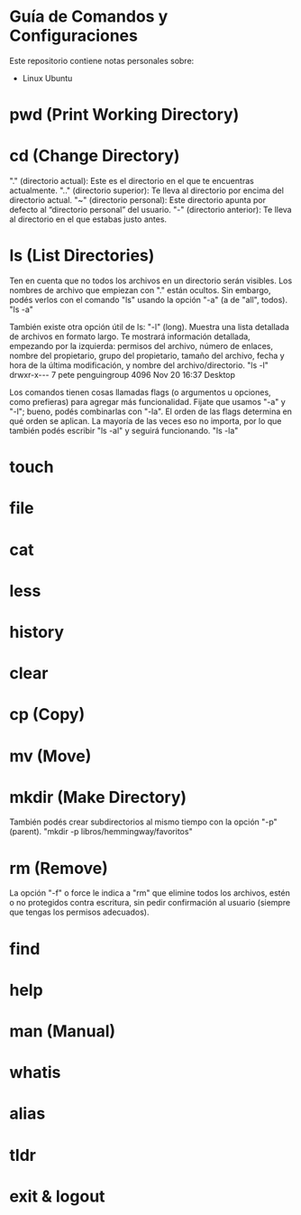 # Guía de Comandos y Configuraciones

Este repositorio contiene notas personales sobre:
- Linux Ubuntu

# pwd (Print Working Directory)

# cd (Change Directory)
"." (directorio actual): Este es el directorio en el que te encuentras actualmente.
".." (directorio superior): Te lleva al directorio por encima del directorio actual.
"~" (directorio personal): Este directorio apunta por defecto al “directorio personal” del usuario.
"-" (directorio anterior): Te lleva al directorio en el que estabas justo antes.

# ls (List Directories)
Ten en cuenta que no todos los archivos en un directorio serán visibles. Los nombres de archivo que empiezan con "." están ocultos. Sin embargo, podés verlos con el comando "ls" usando la opción "-a" (a de "all", todos). "ls -a"

También existe otra opción útil de ls: "-l" (long). Muestra una lista detallada de archivos en formato largo. Te mostrará información detallada, empezando por la izquierda: permisos del archivo, número de enlaces, nombre del propietario, grupo del propietario, tamaño del archivo, fecha y hora de la última modificación, y nombre del archivo/directorio. "ls -l"
drwxr-x--- 7 pete penguingroup   4096 Nov 20 16:37 Desktop

Los comandos tienen cosas llamadas flags (o argumentos u opciones, como prefieras) para agregar más funcionalidad. Fijate que usamos "-a" y "-l"; bueno, podés combinarlas con "-la". El orden de las flags determina en qué orden se aplican. La mayoría de las veces eso no importa, por lo que también podés escribir "ls -al" y seguirá funcionando. "ls -la"

# touch 

# file

# cat

# less

# history

# clear

# cp (Copy)

# mv (Move)

# mkdir (Make Directory)
También podés crear subdirectorios al mismo tiempo con la opción "-p" (parent).
"mkdir -p libros/hemmingway/favoritos"

# rm (Remove)
La opción "-f" o force le indica a "rm" que elimine todos los archivos, estén o no protegidos contra escritura, sin pedir confirmación al usuario (siempre que tengas los permisos adecuados).

# find

# help

# man (Manual)

# whatis

# alias

# tldr

# exit & logout

